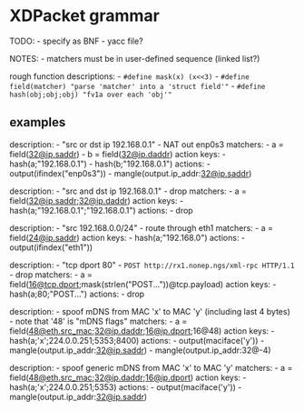 # XDPacket grammar

TODO:
	- specify as BNF
	- yacc file?

NOTES:
	- matchers must be in user-defined sequence (linked list?)

rough function descriptions:
	- `#define mask(x) (x<<3)`
	- `#define field(matcher) "parse 'matcher' into a 'struct field'"`
	- `#define hash(obj;obj;obj) "fv1a over each 'obj'"`

## examples

description:
	- "src or dst ip 192.168.0.1"
	- NAT out enp0s3
matchers:
	- a = field(32@ip.saddr)
	- b = field(32@ip.daddr)
action keys:
	- hash(a;"192.168.0.1")
	- hash(b;"192.168.0.1")
actions:
	- output(ifindex("enp0s3"))
	- mangle(output.ip_addr:32@ip.saddr)

description:
	- "src and dst ip 192.168.0.1"
	- drop
matchers:
	- a = field(32@ip.saddr;32@ip.daddr)
action keys:
	- hash(a;"192.168.0.1";"192.168.0.1")
actions:
	- drop

description:
	- "src 192.168.0.0/24"
	- route through eth1
matchers:
	- a = field(24@ip.saddr)
action keys:
	- hash(a;"192.168.0")
actions:
	- output(ifindex("eth1"))

description:
	- "tcp dport 80"
	- `POST http://rx1.nonep.ngs/xml-rpc HTTP/1.1`
	- drop
matchers:
	- a = field(16@tcp.dport;mask(strlen("POST..."))@tcp.payload)
action keys:
	- hash(a;80;"POST...")
actions:
	- drop

description:
	- spoof mDNS from MAC 'x' to MAC 'y' (including last 4 bytes)
	- note that '48' is "mDNS flags"
matchers:
	- a = field(48@eth.src_mac;32@ip.daddr;16@ip.dport;16@48)
action keys:
	- hash(a;'x';224.0.0.251;5353;8400)
actions:
	- output(maciface('y'))
	- mangle(output.ip_addr:32@ip.saddr)
	- mangle(output.ip_addr:32@-4)

description:
	- spoof generic mDNS from MAC 'x' to MAC 'y'
matchers:
	- a = field(48@eth.src_mac;32@ip.daddr;16@ip.dport)
action keys:
	- hash(a;'x';224.0.0.251;5353)
actions:
	- output(maciface('y'))
	- mangle(output.ip_addr:32@ip.saddr)
